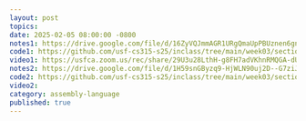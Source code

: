 ```yaml
---
layout: post
topics: 
date: 2025-02-05 08:00:00 -0800
notes1: https://drive.google.com/file/d/16ZyVQJmmAGR1URgQmaUpPBUznen6gnye/view?usp=sharing
code1: https://github.com/usf-cs315-s25/inclass/tree/main/week03/section01/add3
video1: https://usfca.zoom.us/rec/share/29U3u28LthH-g8FH7adVKhnRMQGA-dU-XaOJQYYnCj2vHV8-Y4FyFkhTKeR2sOA.XLnte7nnlWAwEO-g
notes2: https://drive.google.com/file/d/1H59snGByzq9-HjWLN90uj2D--G7ziJ9u/view?usp=sharing
code2: https://github.com/usf-cs315-s25/inclass/tree/main/week03/section02
video2: 
category: assembly-language
published: true
---
```

